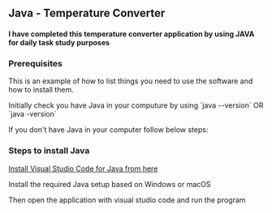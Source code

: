 <h2>Java - Temperature Converter</h2>

<h4>I have completed this temperature converter application by using JAVA for daily task study purposes</h4>

<h3>Prerequisites</h3>
<p>This is an example of how to list things you need to use the software and how to install them.</p>
<p>Initially check you have Java in your computure by using `java --version` OR `java -version`</p>
<p>If you don't have Java in your computer follow below steps:</p>

<h3>Steps to install Java</h3>
<a href ="https://code.visualstudio.com/docs/languages/java"> Install Visual Studio Code for Java from here</a>
<p>Install the required Java setup based on Windows or macOS</p>
<p>Then open the application with visual studio code and run the program</p>


